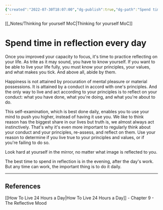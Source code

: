 ```yaml
---
{"created":"2022-07-30T18:07:00","dg-publish":true,"dg-path":"Spend time in reflection every day.md","permalink":"/spend-time-in-reflection-every-day/","dgPassFrontmatter":true,"updated":"2024-12-22T16:24:05.246+01:00"}
---
```


[[_Notes/Thinking for yourself MoC\|Thinking for yourself MoC]]
# Spend time in reflection every day
Once you improved your capacity to focus, it's time to practice reflecting on your life. 
As trite as it may sound, you have to know yourself. If you want to be able to live your life fully, you must know your principles, your values, and what makes you tick. And above all, abide by them.

Happiness is not attained by procuration of mental pleasure or material possessions. It is attained by a conduct in accord with one's principles.
And the only way to live and act according to your principles is to reflect on your conduct: what you have done, what you're doing, and what you're about to do.

This self-examination, which is best done daily, enables you to use your mind to push you higher, instead of having it use you. We like to think reason has the biggest share in our lives but truth is, we almost always act instinctively. That's why it's even more important to regularly think about your conduct and your principles, re-assess, and reflect on them.
Use your reason to determine if you live true to your principles and values, or if you're failing to do so.

Look hard at yourself in the mirror, no matter what image is reflected to you. 

The best time to spend in reflection is in the evening, after the day's work. But any time can work, the important thing is to do it daily.

---
## References
[[How To Live 24 Hours a Day\|How To Live 24 Hours a Day]] - Chapter 9 - The Reflective Mood